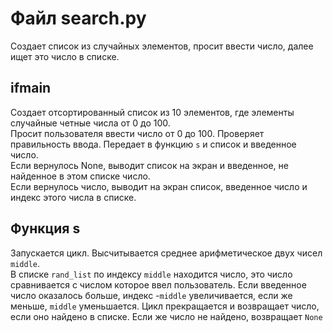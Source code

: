 # Файл search.py
Создает список из случайных элементов, просит ввести число, далее ищет это число в списке.
## ifmain
Создает отсортированный список из 10 элементов, где элементы случайные 
четные числа от 0 до 100.\
Просит пользователя ввести число от 0 до 100. Проверяет правильность ввода.
Передает в функцию `s` и список и введенное число.\
Если вернулось None, выводит список на экран и введенное, не найденное в этом списке число.\
Если вернулось число, выводит на экран список, введенное число и индекс этого числа в списке.
## Функция s

Запускается цикл.
Высчитывается среднее арифметическое двух чисел `middle`.\
В списке `rand_list` по индексу `middle` находится число,
это число сравнивается с числом которое ввел пользователь.
Если введенное число оказалось больше, индекс -`middle` увеличивается, 
если же меньше, `middle` уменьшается.
Цикл прекращается и возвращает число, если оно найдено в списке.
Если же число не найдено, возвращает `None`